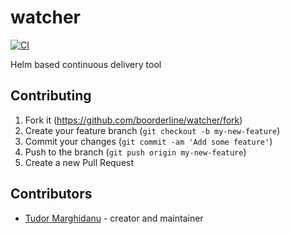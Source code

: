 # watcher

[![CI](https://github.com/boorderline/watcher/actions/workflows/ci.yml/badge.svg)](https://github.com/boorderline/watcher/actions/workflows/ci.yml)

Helm based continuous delivery tool

## Contributing

1. Fork it (<https://github.com/boorderline/watcher/fork>)
2. Create your feature branch (`git checkout -b my-new-feature`)
3. Commit your changes (`git commit -am 'Add some feature'`)
4. Push to the branch (`git push origin my-new-feature`)
5. Create a new Pull Request

## Contributors

- [Tudor Marghidanu](https://github.com/marghidanu) - creator and maintainer
